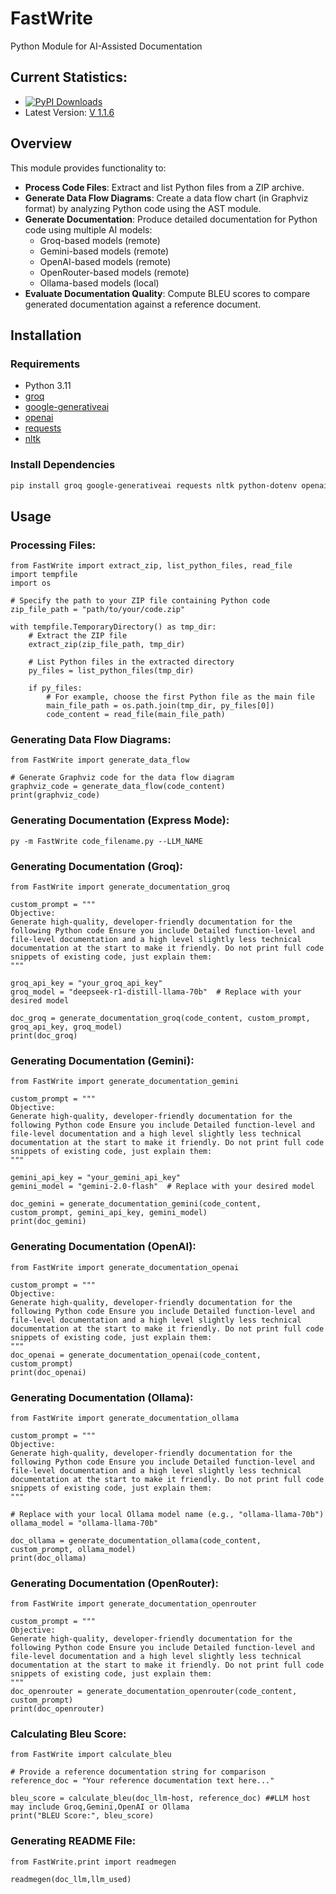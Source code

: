 # FastWrite
Python Module for AI-Assisted Documentation 

## Current Statistics:
- [![PyPI Downloads](https://static.pepy.tech/badge/fastwrite)](https://pepy.tech/projects/fastwrite)
- Latest Version: [V 1.1.6](https://pypi.org/project/FastWrite)

## Overview
This module provides functionality to:
- **Process Code Files**: Extract and list Python files from a ZIP archive.
- **Generate Data Flow Diagrams**: Create a data flow chart (in Graphviz format) by analyzing Python code using the AST module.
- **Generate Documentation**: Produce detailed documentation for Python code using multiple AI models:
  - Groq-based models (remote)
  - Gemini-based models (remote)
  - OpenAI-based models (remote)
  - OpenRouter-based models (remote)
  - Ollama-based models (local)
- **Evaluate Documentation Quality**: Compute BLEU scores to compare generated documentation against a reference document.


## Installation

### Requirements
- Python 3.11
- [groq](https://pypi.org/project/groq/)
- [google-generativeai](https://pypi.org/project/google-generativeai/)
- [openai](https://pypi.org/project/openai/)
- [requests](https://pypi.org/project/requests/)
- [nltk](https://pypi.org/project/nltk/)

### Install Dependencies
```bash
pip install groq google-generativeai requests nltk python-dotenv openai
```

## Usage

### Processing Files:
```
from FastWrite import extract_zip, list_python_files, read_file
import tempfile
import os

# Specify the path to your ZIP file containing Python code
zip_file_path = "path/to/your/code.zip"

with tempfile.TemporaryDirectory() as tmp_dir:
    # Extract the ZIP file
    extract_zip(zip_file_path, tmp_dir)
    
    # List Python files in the extracted directory
    py_files = list_python_files(tmp_dir)
    
    if py_files:
        # For example, choose the first Python file as the main file
        main_file_path = os.path.join(tmp_dir, py_files[0])
        code_content = read_file(main_file_path)

```

### Generating Data Flow Diagrams:

```
from FastWrite import generate_data_flow

# Generate Graphviz code for the data flow diagram
graphviz_code = generate_data_flow(code_content)
print(graphviz_code)

```

### Generating Documentation (Express Mode):
```
py -m FastWrite code_filename.py --LLM_NAME
```


### Generating Documentation (Groq):

```
from FastWrite import generate_documentation_groq

custom_prompt = """
Objective:
Generate high-quality, developer-friendly documentation for the following Python code Ensure you include Detailed function-level and file-level documentation and a high level slightly less technical documentation at the start to make it friendly. Do not print full code snippets of existing code, just explain them:
"""

groq_api_key = "your_groq_api_key"
groq_model = "deepseek-r1-distill-llama-70b"  # Replace with your desired model

doc_groq = generate_documentation_groq(code_content, custom_prompt, groq_api_key, groq_model)
print(doc_groq)

```

### Generating Documentation (Gemini):

```
from FastWrite import generate_documentation_gemini

custom_prompt = """
Objective:
Generate high-quality, developer-friendly documentation for the following Python code Ensure you include Detailed function-level and file-level documentation and a high level slightly less technical documentation at the start to make it friendly. Do not print full code snippets of existing code, just explain them:
"""

gemini_api_key = "your_gemini_api_key"
gemini_model = "gemini-2.0-flash"  # Replace with your desired model

doc_gemini = generate_documentation_gemini(code_content, custom_prompt, gemini_api_key, gemini_model)
print(doc_gemini)

```

### Generating Documentation (OpenAI):

```
from FastWrite import generate_documentation_openai

custom_prompt = """
Objective:
Generate high-quality, developer-friendly documentation for the following Python code Ensure you include Detailed function-level and file-level documentation and a high level slightly less technical documentation at the start to make it friendly. Do not print full code snippets of existing code, just explain them:
"""
doc_openai = generate_documentation_openai(code_content, custom_prompt)
print(doc_openai)

```

### Generating Documentation (Ollama):

```
from FastWrite import generate_documentation_ollama

custom_prompt = """
Objective:
Generate high-quality, developer-friendly documentation for the following Python code Ensure you include Detailed function-level and file-level documentation and a high level slightly less technical documentation at the start to make it friendly. Do not print full code snippets of existing code, just explain them:
"""

# Replace with your local Ollama model name (e.g., "ollama-llama-70b")
ollama_model = "ollama-llama-70b"

doc_ollama = generate_documentation_ollama(code_content, custom_prompt, ollama_model)
print(doc_ollama)

```

### Generating Documentation (OpenRouter):

```
from FastWrite import generate_documentation_openrouter

custom_prompt = """
Objective:
Generate high-quality, developer-friendly documentation for the following Python code Ensure you include Detailed function-level and file-level documentation and a high level slightly less technical documentation at the start to make it friendly. Do not print full code snippets of existing code, just explain them:
"""
doc_openrouter = generate_documentation_openrouter(code_content, custom_prompt)
print(doc_openrouter)

```

### Calculating Bleu Score:

```
from FastWrite import calculate_bleu

# Provide a reference documentation string for comparison
reference_doc = "Your reference documentation text here..."

bleu_score = calculate_bleu(doc_llm-host, reference_doc) ##LLM host may include Groq,Gemini,OpenAI or Ollama
print("BLEU Score:", bleu_score)

```

### Generating README File:

```
from FastWrite.print import readmegen

readmegen(doc_llm,llm_used)
```

